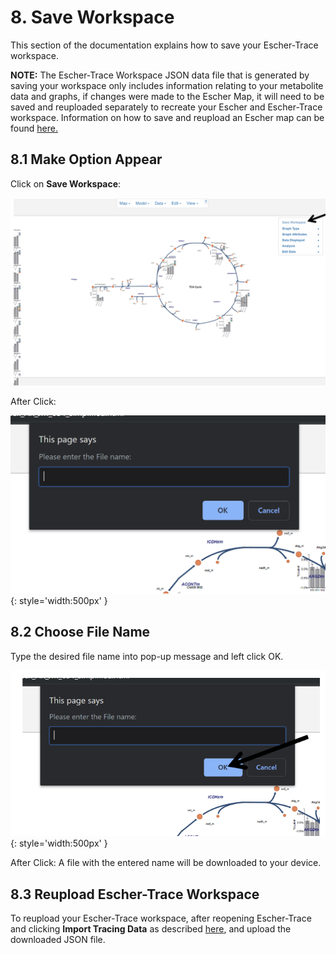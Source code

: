 # 8. Save Workspace
This section of the documentation explains how to save your Escher-Trace workspace.

**NOTE:** The Escher-Trace Workspace JSON data file that is generated by saving your workspace only includes information relating to your metabolite data and graphs, if changes were made to the Escher Map, it will need to be saved and reuploaded separately to recreate your Escher and Escher-Trace workspace. Information on how to save and reupload an Escher map can be found [here.](https://escher.readthedocs.io/en/latest/getting_started.html#loading-and-saving-maps)
 
## 8.1 Make Option Appear
Click on **Save Workspace**:

![Screenshot](img/SaveWorkspace.png)


After Click:

![Screenshot](img/SaveWorkspaceAfter.png){: style='width:500px' }

## 8.2 Choose File Name
Type the desired file name into pop-up message and left click OK.

![Screenshot](img/SaveWorkspaceCheck.png){: style='width:500px' }
 
After Click: A file with the entered name will be downloaded to your device. 

## 8.3 Reupload Escher-Trace Workspace
To reupload your Escher-Trace workspace, after reopening Escher-Trace and clicking **Import Tracing Data** as described [here](../GettingStarted/#132-loading-data-in), and upload the downloaded JSON file.